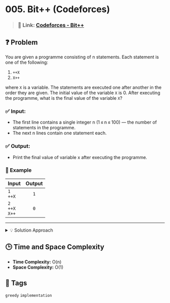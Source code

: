 # 005. Bit++ (Codeforces)

> ### 🔗 Link: [Codeforces - Bit++](https://codeforces.com/problemset/problem/282/A)

## ❓ Problem

You are given a programme consisting of n statements. Each statement is one of the following:

1. `++X`
2. `X++`

where `X` is a variable. The statements are executed one after another in the order they are given.
The initial value of the variable `X` is 0. After executing the programme, what is the final value of the variable `X`?

### ✅ Input:

- The first line contains a single integer n (1 ≤ n ≤ 100) — the number of statements in the programme.
- The next n lines contain one statement each.

### ✅ Output:

- Print the final value of variable x after executing the programme.

### 🧪 Example

| Input                     | Output |
| ------------------------- | :----: |
| `1` <br> `++X`            |  `1`   |
| `2` <br> `++X` <br> `X++` |  `0`   |

---

<details>
 <summary> 💡 Solution Approach </summary>

- Count the number of ++ operations and subtract the number of -- operations.
- The final value of the variable is the difference between the number of ++ operations and the number of -- operations.
- Print the final value of the variable.

</details>

## 🕒 Time and Space Complexity

- **Time Complexity:** O(n)
- **Space Complexity:** O(1)

## 🧠 Tags

`greedy` `implementation`
